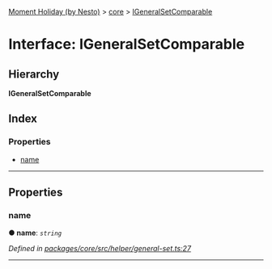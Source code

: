 [Moment Holiday (by Nesto)](../README.md) > [core](../modules/core.md) > [IGeneralSetComparable](../interfaces/core.igeneralsetcomparable.md)

# Interface: IGeneralSetComparable

## Hierarchy

**IGeneralSetComparable**

## Index

### Properties

* [name](core.igeneralsetcomparable.md#name)

---

## Properties

<a id="name"></a>

###  name

**● name**: *`string`*

*Defined in [packages/core/src/helper/general-set.ts:27](https://github.com/nesto-software/moment-holiday/blob/c39e49d/packages/core/src/helper/general-set.ts#L27)*

___

